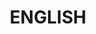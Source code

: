 ---
title: "ENGLISH"
price: "TBA"
desc: "Opis nije dostupan"
img_path: "/assets/img/BOOKS.jpg"
brand: AMMO
available: true
cat: "books"
subcat: "SOLUTION BOOKS - MULTILINGUAL"
subsubcat: "SS"
---